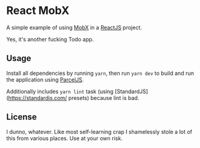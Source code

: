 # React MobX

A simple example of using [MobX](https://mobx.js.org/) in a [ReactJS](https://reactjs.org/) project.

Yes, it's another fucking Todo app.

## Usage

Install all dependencies by running `yarn`, then run `yarn dev` to build and run the application using [ParcelJS](https://parceljs.org/).

Additionally includes `yarn lint` task (using [StandardJS](https://standardjs.com/ presets) because lint is bad.

## License

I dunno, whatever. Like most self-learning crap I shamelessly stole a lot of this from various places. Use at your own risk.
